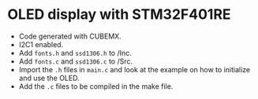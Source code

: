 # OLED display with STM32F401RE

- Code generated with CUBEMX.
- I2C1 enabled.
- Add `fonts.h` and `ssd1306.h` to /Inc.
- Add `fonts.c` and `ssd1306.c` to /Src.
- Import the `.h` files in `main.c` and look at the example on how to initialize and use the OLED.
- Add the `.c` files to be compiled in the make file.

